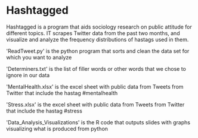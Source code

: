 # Hashtagged

Hashtagged is a program that aids sociology research on public attitude for different topics. IT scrapes Twitter data from the past two months, and visualize and analyze the frequency distributions of hastags used in them. 

'ReadTweet.py' is the python program that sorts and clean the data set for which you want to analyze

'Determiners.txt' is the list of filler words or other words that we chose to ignore in our data

'MentalHealth.xlsx' is the excel sheet with public data from Tweets from Twitter that include the hastag #mentalhealth

'Stress.xlsx' is the excel sheet with public data from Tweets from Twitter that include the hastag #stress

'Data_Analysis_Visualizations' is the R code that outputs slides with graphs visualizing what is produced from python
